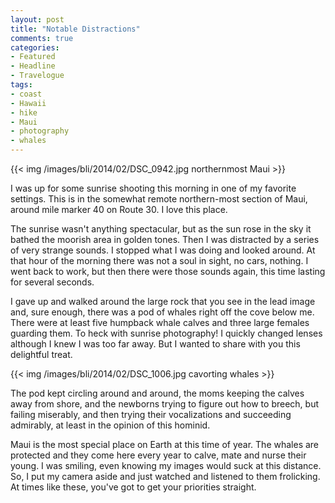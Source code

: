 ```yaml
---
layout: post
title: "Notable Distractions"
comments: true
categories:
- Featured
- Headline
- Travelogue
tags:
- coast
- Hawaii
- hike
- Maui
- photography
- whales
---
```


{{<  img /images/bli/2014/02/DSC_0942.jpg northernmost Maui  >}}

I was up for some sunrise shooting this morning in one of my favorite settings. This is in the somewhat remote northern-most section of Maui, around mile marker 40 on Route 30. I love this place. 

<!--more-->

The sunrise wasn't anything spectacular, but as the sun rose in the sky it bathed the moorish area in golden tones. Then I was distracted by a series of very strange sounds. I stopped what I was doing and looked around. At that hour of the morning there was not a soul in sight, no cars, nothing. I went back to work, but then there were those sounds again, this time lasting for several seconds. 

I gave up and walked around the large rock that you see in the lead image and, sure enough, there was a pod of whales right off the cove below me. There were at least five humpback whale calves and three large females guarding them. To heck with sunrise photography! I quickly changed lenses although I knew I was too far away. But I wanted to share with you this delightful treat.

{{<  img /images/bli/2014/02/DSC_1006.jpg cavorting whales  >}}

The pod kept circling around and around, the moms keeping the calves away from shore, and the newborns trying to figure out how to breech, but failing miserably, and then trying their vocalizations and succeeding admirably, at least in the opinion of this hominid. 

Maui is the most special place on Earth at this time of year. The whales are protected and they come here every year to calve, mate and nurse their young. I was smiling, even knowing my images would suck at this distance. So, I put my camera aside and just watched and listened to them frolicking. At times like these, you've got to get your priorities straight. 

